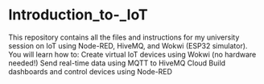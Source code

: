 # Introduction_to-_IoT
This repository contains all the files and instructions for my university session on IoT using Node-RED, HiveMQ, and Wokwi (ESP32 simulator).  You will learn how to:  Create virtual IoT devices using Wokwi (no hardware needed!)  Send real-time data using MQTT to HiveMQ Cloud  Build dashboards and control devices using Node-RED
